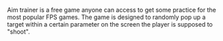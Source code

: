Aim trainer is a free game anyone can access to get some practice for the most popular FPS games. The game is designed to randomly pop up a target within a certain parameter on the screen the player is supposed to "shoot". 